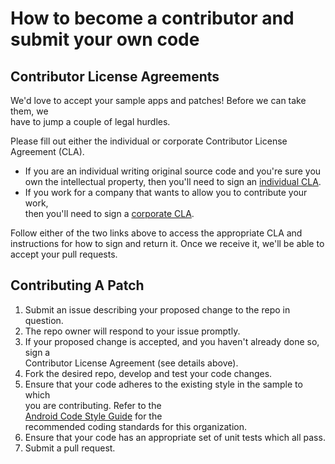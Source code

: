 # How to become a contributor and submit your own code

## Contributor License Agreements

We'd love to accept your sample apps and patches! Before we can take them, we  
have to jump a couple of legal hurdles.

Please fill out either the individual or corporate Contributor License Agreement
(CLA).

  * If you are an individual writing original source code and you're sure you  
    own the intellectual property, then you'll need to sign an [individual CLA](https://developers.google.com/open-source/cla/individual).  
  * If you work for a company that wants to allow you to contribute your work,  
    then you'll need to sign a [corporate CLA](https://developers.google.com/open-source/cla/corporate).

Follow either of the two links above to access the appropriate CLA and  
instructions for how to sign and return it. Once we receive it, we'll be able to  
accept your pull requests.

## Contributing A Patch

1. Submit an issue describing your proposed change to the repo in question.  
2. The repo owner will respond to your issue promptly.  
3. If your proposed change is accepted, and you haven't already done so, sign a  
   Contributor License Agreement (see details above).  
4. Fork the desired repo, develop and test your code changes.  
5. Ensure that your code adheres to the existing style in the sample to which  
   you are contributing. Refer to the  
   [Android Code Style Guide](https://source.android.com/source/code-style.html) for the  
   recommended coding standards for this organization.  
6. Ensure that your code has an appropriate set of unit tests which all pass.  
7. Submit a pull request.

